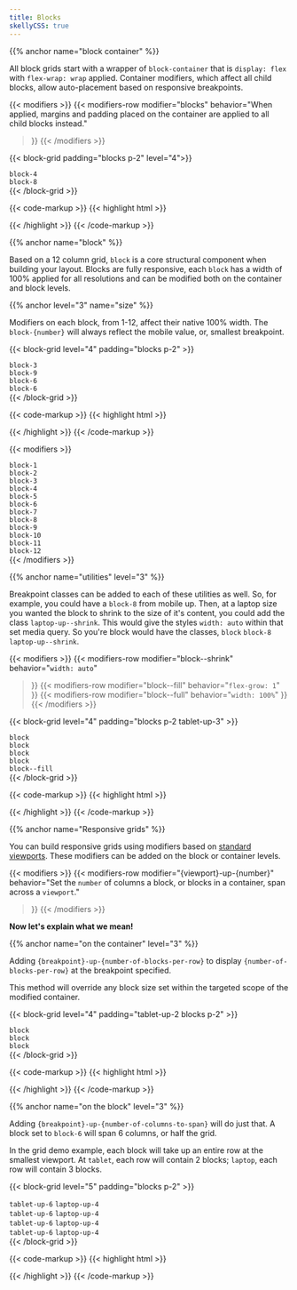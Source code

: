 ```yaml
---
title: Blocks
skellyCSS: true
---
```


{{% anchor name="block container" %}}

All block grids start with a wrapper of `block-container` that is `display: flex ` with `flex-wrap: wrap` applied. Container modifiers, which affect all child blocks, allow auto-placement based on responsive breakpoints.

{{< modifiers >}}
{{< modifiers-row 
  modifier="blocks"
  behavior="When applied, margins and padding placed on the container are applied to all child blocks instead." 
>}}
{{< /modifiers >}}

{{< block-grid padding="blocks p-2" level="4">}}
  <div class="block block-4">
    <div class="card">
      <code>block-4</code>  
    </div>
  </div>
  <div class="block block-8">
    <div class="card">
      <code>block-8</code>
    </div>
  </div>
{{< /block-grid >}}

{{< code-markup >}}
{{< highlight html >}}
<div class="block-container blocks p-2">
  <div class="block block-4"></div>
  <div class="block block-8"></div>
</div>
{{< /highlight >}}
{{< /code-markup >}}

{{% anchor name="block" %}}

Based on a 12 column grid, `block` is a core structural component when building your layout. Blocks are fully responsive, each `block` has a width of 100% applied for all resolutions and can be modified both on the container and block levels.

{{% anchor level="3" name="size" %}}

Modifiers on each block, from 1-12, affect their native 100% width. The `block-{number}` will always reflect the mobile value, or, smallest breakpoint.

{{< block-grid level="4" padding="blocks p-2" >}}
  <div class="block block-3">
    <div class="card">
      <code>block-3</code>
    </div>
  </div>
  <div class="block block-9">
    <div class="card">
      <code>block-9</code>
    </div>
  </div>
  <div class="block block-6">
    <div class="card">
      <code>block-6</code>
    </div>
  </div>
  <div class="block block-6">
    <div class="card">
      <code>block-6</code>
    </div>
  </div>
{{< /block-grid >}}

{{< code-markup >}}
{{< highlight html >}}
<div class="block-container blocks p-2">
  <div class="block block-3"></div>
  <div class="block block-9"></div>
  <div class="block block-6"></div>
  <div class="block block-6"></div>
</div>
{{< /highlight >}}
{{< /code-markup >}}


{{< modifiers >}}
<!-- Do not use modifiers-row here to utilize the divs -->
<tr>
  <td data-label="Modifier"><code>block-1</code></td>
  <td data-label="Behavior"><div class="block-container w-100"><div class="block block-1"><div class="card background--lighter"></div></div></div></td>
</tr>
<tr>
  <td data-label="Modifier"><code>block-2</code></td>
  <td data-label="Behavior"><div class="block-container w-100"><div class="block block-2"><div class="card background--lighter"></div></div></div></td>
</tr>
<tr>
  <td data-label="Modifier"><code>block-3</code></td>
  <td data-label="Behavior"><div class="block-container w-100"><div class="block block-3"><div class="card background--lighter"></div></div></div></td>
</tr>
<tr>
  <td data-label="Modifier"><code>block-4</code></td>
  <td data-label="Behavior"><div class="block-container w-100"><div class="block block-4"><div class="card background--lighter"></div></div></div></td>
</tr>
<tr>
  <td data-label="Modifier"><code>block-5</code></td>
  <td data-label="Behavior"><div class="block-container w-100"><div class="block block-5"><div class="card background--lighter"></div></div></div></td>
</tr>
<tr>
  <td data-label="Modifier"><code>block-6</code></td>
  <td data-label="Behavior"><div class="block-container w-100"><div class="block block-6"><div class="card background--lighter"></div></div></div></td>
</tr>
<tr>
  <td data-label="Modifier"><code>block-7</code></td>
  <td data-label="Behavior"><div class="block-container w-100"><div class="block block-7"><div class="card background--lighter"></div></div></div></td>
</tr>
<tr>
  <td data-label="Modifier"><code>block-8</code></td>
  <td data-label="Behavior"><div class="block-container w-100"><div class="block block-8"><div class="card background--lighter"></div></div></div></td>
</tr>
<tr>
  <td data-label="Modifier"><code>block-9</code></td>
  <td data-label="Behavior"><div class="block-container w-100"><div class="block block-9"><div class="card background--lighter"></div></div></div></td>
</tr>
<tr>
  <td data-label="Modifier"><code>block-10</code></td>
  <td data-label="Behavior"><div class="block-container w-100"><div class="block block-10"><div class="card background--lighter"></div></div></div></td>
</tr>
<tr>
  <td data-label="Modifier"><code>block-11</code></td>
  <td data-label="Behavior"><div class="block-container w-100"><div class="block block-11"><div class="card background--lighter"></div></div></div></td>
</tr>
<tr>
  <td data-label="Modifier"><code>block-12</code></td>
  <td data-label="Behavior"><div class="block-container w-100"><div class="block block-12"><div class="card background--lighter"></div></div></div></td>
</tr>
{{< /modifiers >}}


{{% anchor name="utilities" level="3" %}}

Breakpoint classes can be added to each of these utilities as well. So, for example, you could have a `block-8` from mobile up. Then, at a laptop size you wanted the block to shrink to the size of it's content, you could add the class `laptop-up--shrink`. This would give the styles `width: auto` within that set media query. So you're block would have the classes, `block` `block-8` `laptop-up--shrink`.


{{< modifiers >}}
{{< modifiers-row 
  modifier="block--shrink"
  behavior="`width: auto`" 
>}}
{{< modifiers-row 
  modifier="block--fill"
  behavior="`flex-grow: 1`" 
>}}
{{< modifiers-row 
  modifier="block--full"
  behavior="`width: 100%`" 
>}}
{{< /modifiers >}}

{{< block-grid level="4" padding="blocks p-2 tablet-up-3" >}}
  <div class="block">
    <div class="card">
      <code>block</code>
    </div>
  </div>
  <div class="block">
    <div class="card">
      <code>block</code>
    </div>
  </div>
  <div class="block">
    <div class="card">
      <code>block</code>
    </div>
  </div>
  <div class="block">
    <div class="card">
      <code>block</code>
    </div>
  </div>
  <div class="block block--fill">
    <div class="card">
      <code>block--fill</code>
    </div>
  </div>
{{< /block-grid >}}

{{< code-markup >}}
{{< highlight html >}}
<div class="block-container blocks p-3 tablet-up-2 laptop-up-3 desktop-up-4">
  <div class="block"></div>
  <div class="block"></div>
  <div class="block"></div>
  <div class="block"></div>
  <div class="block block--fill"></div>
</div>
{{< /highlight >}}
{{< /code-markup >}}

{{% anchor name="Responsive grids" %}}

You can build responsive grids using modifiers based on [standard viewports](/docs/concepts/breakpoints/). These modifiers can be added on the block or container levels.

{{< modifiers >}}
{{< modifiers-row 
  modifier="{viewport}-up-{number}"
  behavior="Set the `number` of columns a block, or blocks in a container, span across a `viewport`." 
>}}
{{< /modifiers >}}

**Now let's explain what we mean!**

{{% anchor name="on the container" level="3" %}}

Adding `{breakpoint}-up-{number-of-blocks-per-row}` to display `{number-of-blocks-per-row}` at the breakpoint specified.

This method will override any block size set within the targeted scope of the modified container.

{{< block-grid level="4" padding="tablet-up-2 blocks p-2" >}}
<div class="block">
  <div class="card">
    <code>block</code>
  </div>
</div>
<div class="block">
  <div class="card">
    <code>block</code>
  </div>
</div>
<div class="block">
  <div class="card">
    <code>block</code>
  </div>
</div>
{{< /block-grid >}}

{{< code-markup >}}
{{< highlight html >}}
<div class="block-container tablet-up-2">
  <div class="block"></div>
  <div class="block"></div>
  <div class="block"></div>
</div>
{{< /highlight >}}
{{< /code-markup >}}

{{% anchor name="on the block" level="3" %}}

Adding `{breakpoint}-up-{number-of-columns-to-span}` will do just that. A block set to `block-6` will span 6 columns, or half the grid. 

In the grid demo example, each block will take up an entire row at the smallest viewport. At `tablet`, each row will contain 2 blocks; `laptop`, each row will contain 3 blocks.

{{< block-grid level="5" padding="blocks p-2" >}}
  <div class="block tablet-up-6 laptop-up-4">
    <div class="card">
      <code>tablet-up-6</code>
      <code>laptop-up-4</code>
    </div>
  </div>
  <div class="block tablet-up-6 laptop-up-4">
    <div class="card">
      <code>tablet-up-6</code>
      <code>laptop-up-4</code>
    </div>
  </div>
  <div class="block tablet-up-6 laptop-up-4">
    <div class="card">
      <code>tablet-up-6</code>
      <code>laptop-up-4</code>
    </div>
  </div>
  <div class="block tablet-up-6 laptop-up-4">
    <div class="card">
      <code>tablet-up-6</code>
      <code>laptop-up-4</code>
    </div>
  </div>
{{< /block-grid >}}

{{< code-markup >}}
{{< highlight html >}}
<div class="block-container">
  <div class="block tablet-up-6 laptop-up-4"></div>
  <div class="block tablet-up-6 laptop-up-4"></div>
  <div class="block tablet-up-6 laptop-up-4"></div>
  <div class="block tablet-up-6 laptop-up-4"></div>
</div>
{{< /highlight >}}
{{< /code-markup >}}
